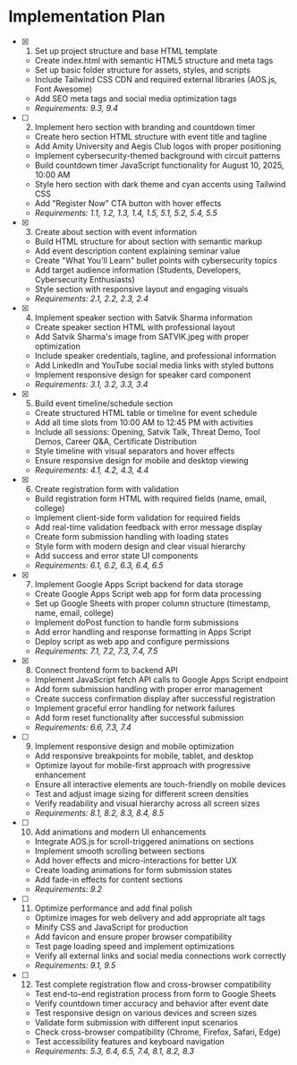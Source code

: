 # Implementation Plan

- [x] 1. Set up project structure and base HTML template





  - Create index.html with semantic HTML5 structure and meta tags
  - Set up basic folder structure for assets, styles, and scripts
  - Include Tailwind CSS CDN and required external libraries (AOS.js, Font Awesome)
  - Add SEO meta tags and social media optimization tags
  - _Requirements: 9.3, 9.4_

- [ ] 2. Implement hero section with branding and countdown timer




  - Create hero section HTML structure with event title and tagline
  - Add Amity University and Aegis Club logos with proper positioning
  - Implement cybersecurity-themed background with circuit patterns
  - Build countdown timer JavaScript functionality for August 10, 2025, 10:00 AM
  - Style hero section with dark theme and cyan accents using Tailwind CSS
  - Add "Register Now" CTA button with hover effects
  - _Requirements: 1.1, 1.2, 1.3, 1.4, 1.5, 5.1, 5.2, 5.4, 5.5_

- [x] 3. Create about section with event information




  - Build HTML structure for about section with semantic markup
  - Add event description content explaining seminar value
  - Create "What You'll Learn" bullet points with cybersecurity topics
  - Add target audience information (Students, Developers, Cybersecurity Enthusiasts)
  - Style section with responsive layout and engaging visuals
  - _Requirements: 2.1, 2.2, 2.3, 2.4_

- [x] 4. Implement speaker section with Satvik Sharma information





  - Create speaker section HTML with professional layout
  - Add Satvik Sharma's image from SATVIK.jpeg with proper optimization
  - Include speaker credentials, tagline, and professional information
  - Add LinkedIn and YouTube social media links with styled buttons
  - Implement responsive design for speaker card component
  - _Requirements: 3.1, 3.2, 3.3, 3.4_

- [x] 5. Build event timeline/schedule section





  - Create structured HTML table or timeline for event schedule
  - Add all time slots from 10:00 AM to 12:45 PM with activities
  - Include all sessions: Opening, Satvik Talk, Threat Demo, Tool Demos, Career Q&A, Certificate Distribution
  - Style timeline with visual separators and hover effects
  - Ensure responsive design for mobile and desktop viewing
  - _Requirements: 4.1, 4.2, 4.3, 4.4_

- [x] 6. Create registration form with validation





  - Build registration form HTML with required fields (name, email, college)
  - Implement client-side form validation for required fields
  - Add real-time validation feedback with error message display
  - Create form submission handling with loading states
  - Style form with modern design and clear visual hierarchy
  - Add success and error state UI components
  - _Requirements: 6.1, 6.2, 6.3, 6.4, 6.5_

- [x] 7. Implement Google Apps Script backend for data storage





  - Create Google Apps Script web app for form data processing
  - Set up Google Sheets with proper column structure (timestamp, name, email, college)
  - Implement doPost function to handle form submissions
  - Add error handling and response formatting in Apps Script
  - Deploy script as web app and configure permissions
  - _Requirements: 7.1, 7.2, 7.3, 7.4, 7.5_

- [x] 8. Connect frontend form to backend API



  - Implement JavaScript fetch API calls to Google Apps Script endpoint
  - Add form submission handling with proper error management
  - Create success confirmation display after successful registration
  - Implement graceful error handling for network failures
  - Add form reset functionality after successful submission
  - _Requirements: 6.6, 7.3, 7.4_

- [ ] 9. Implement responsive design and mobile optimization
  - Add responsive breakpoints for mobile, tablet, and desktop
  - Optimize layout for mobile-first approach with progressive enhancement
  - Ensure all interactive elements are touch-friendly on mobile devices
  - Test and adjust image sizing for different screen densities
  - Verify readability and visual hierarchy across all screen sizes
  - _Requirements: 8.1, 8.2, 8.3, 8.4, 8.5_

- [ ] 10. Add animations and modern UI enhancements
  - Integrate AOS.js for scroll-triggered animations on sections
  - Implement smooth scrolling between sections
  - Add hover effects and micro-interactions for better UX
  - Create loading animations for form submission states
  - Add fade-in effects for content sections
  - _Requirements: 9.2_

- [ ] 11. Optimize performance and add final polish
  - Optimize images for web delivery and add appropriate alt tags
  - Minify CSS and JavaScript for production
  - Add favicon and ensure proper browser compatibility
  - Test page loading speed and implement optimizations
  - Verify all external links and social media connections work correctly
  - _Requirements: 9.1, 9.5_

- [ ] 12. Test complete registration flow and cross-browser compatibility
  - Test end-to-end registration process from form to Google Sheets
  - Verify countdown timer accuracy and behavior after event date
  - Test responsive design on various devices and screen sizes
  - Validate form submission with different input scenarios
  - Check cross-browser compatibility (Chrome, Firefox, Safari, Edge)
  - Test accessibility features and keyboard navigation
  - _Requirements: 5.3, 6.4, 6.5, 7.4, 8.1, 8.2, 8.3_